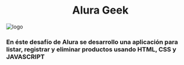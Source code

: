 <h1 align="center"> Alura Geek </h1>
<img src="https://github.com/Leti1789/challenge-aluraGeek/assets/93169486/337e63b2-325e-4bde-872d-e40ee6e114a9" alt="logo">

<h3>En éste desafío de Alura se desarrollo una aplicación para listar, registrar y eliminar productos usando HTML, CSS y JAVASCRIPT </h3>
